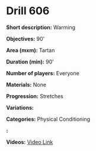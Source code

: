 # Drill 606

**Short description:**
Warming

**Objectives:**
90'

**Area (mxm):**
Tartan

**Duration (min):**
90'

**Number of players:**
Everyone

**Materials:**
None

**Progression:**
Stretches

**Variations:**


**Categories:**
Physical Conditioning

**:**


**Videos:**
[Video Link](https://www.youtube.com/embed/HQ7aanSC8kI)

